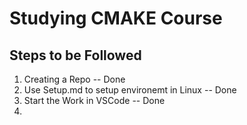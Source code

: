 # Studying CMAKE Course

## Steps to be Followed
1. Creating a Repo -- Done
2. Use Setup.md to setup environemt in Linux -- Done
3. Start the Work in VSCode -- Done
4. 